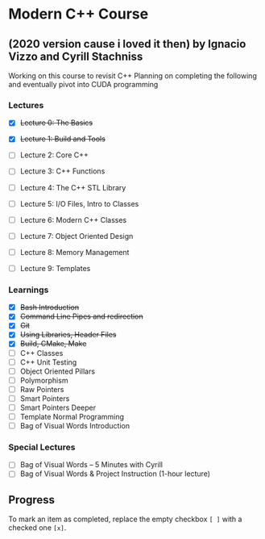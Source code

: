 # Modern C++ Course 
## (2020 version cause i loved it then) by Ignacio Vizzo and Cyrill Stachniss

Working on this course to revisit C++
Planning on completing the following and eventually pivot into CUDA programming

### Lectures

- [X] ~~Lecture 0: The Basics~~
- [X] ~~Lecture 1: Build and Tools~~
- [ ] Lecture 2: Core C++
- [ ] Lecture 3: C++ Functions
- [ ] Lecture 4: The C++ STL Library
- [ ] Lecture 5: I/O Files, Intro to Classes
- [ ] Lecture 6: Modern C++ Classes
- [ ] Lecture 7: Object Oriented Design
- [ ] Lecture 8: Memory Management
- [ ] Lecture 9: Templates


### Learnings

- [X] ~~Bash Introduction~~
- [X] ~~Command Line Pipes and redirection~~
- [X] ~~Git~~
- [X] ~~Using Libraries, Header Files~~
- [X] ~~Build, CMake, Make~~
- [ ] C++ Classes
- [ ] C++ Unit Testing
- [ ] Object Oriented Pillars
- [ ] Polymorphism
- [ ] Raw Pointers
- [ ] Smart Pointers
- [ ] Smart Pointers Deeper
- [ ] Template Normal Programming
- [ ] Bag of Visual Words Introduction

### Special Lectures

- [ ] Bag of Visual Words – 5 Minutes with Cyrill
- [ ] Bag of Visual Words & Project Instruction (1-hour lecture)

## Progress

To mark an item as completed, replace the empty checkbox `[ ]` with a checked one `[x]`.
